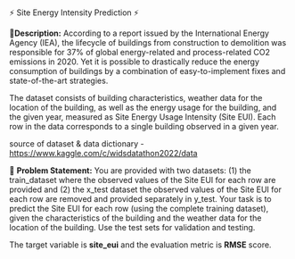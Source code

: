 ⚡ Site Energy Intensity Prediction ⚡

🧾**Description:** 
According to a report issued by the International Energy Agency (IEA), the lifecycle of buildings from construction to demolition was responsible for 37% of global energy-related and process-related CO2 emissions in 2020. Yet it is possible to drastically reduce the energy consumption of buildings by a combination of easy-to-implement fixes and state-of-the-art strategies. 

The dataset consists of building characteristics, weather data for the location of the building, as well as the energy usage for the building, and the given year, measured as Site Energy Usage Intensity (Site EUI). Each row in the data corresponds to a single building observed in a given year.

source of dataset & data dictionary -  https://www.kaggle.com/c/widsdatathon2022/data

🧭 **Problem Statement:** 
You are provided with two datasets: (1) the train_dataset where the observed values of the Site EUI for each row are provided and (2) the x_test dataset the observed values of the Site EUI for each row are removed and provided separately in y_test. Your task is to predict the Site EUI for each row (using the complete training dataset), given the characteristics of the building and the weather data for the location of the building. Use the test sets for validation and testing. 

The target variable is **site_eui** and the evaluation metric is **RMSE** score.

